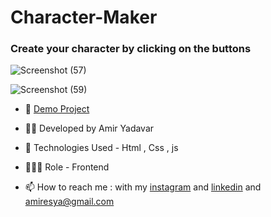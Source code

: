 # Character-Maker

### Create your character by clicking on the buttons


![Screenshot (57)](https://user-images.githubusercontent.com/110972269/201478483-25f46e9f-f89a-42de-b6df-b95a9acfde43.png)

![Screenshot (59)](https://user-images.githubusercontent.com/110972269/201478487-234fb590-4b3a-4033-b974-9be145de5d55.png)

- 🔗 [Demo Project]( https://amir-yadavar.github.io/Character-Maker/)

- 👨‍💻 Developed by Amir Yadavar

- 🤖 Technologies Used - Html , Css , js

- 🕵🏻‍♀️ Role - Frontend

- 📫 How to reach me : with my [instagram](https://instagram.com/amir_yadavar_?igshid=YmMyMTA2M2Y=) and [linkedin](https://www.linkedin.com/in/amir-yadavar-269904242/) and amiresya@gmail.com
